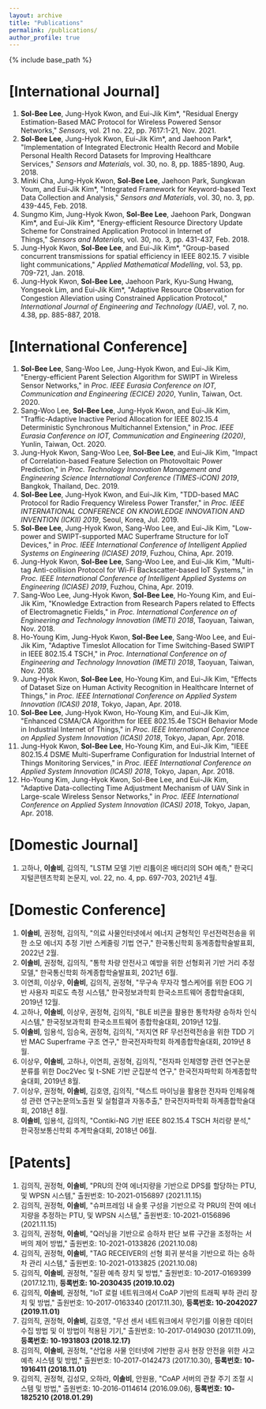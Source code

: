 ```yaml
---
layout: archive
title: "Publications"
permalink: /publications/
author_profile: true
---
```


{% include base_path %}

**[International Journal]**
======
1. **Sol-Bee Lee**, Jung-Hyok Kwon, and Eui-Jik Kim*, "Residual Energy Estimation-Based MAC Protocol for Wireless Powered Sensor Networks," _Sensors_, vol. 21 no. 22, pp. 7617:1-21, Nov. 2021.
1. **Sol-Bee Lee**, Jung-Hyok Kwon, Eui-Jik Kim*, and Jaehoon Park*, "Implementation of Integrated Electronic Health Record and Mobile Personal Health Record Datasets for Improving Healthcare Services," _Sensors and Materials_, vol. 30, no. 8, pp. 1885-1890, Aug. 2018.
1. Minki Cha, Jung-Hyok Kwon, **Sol-Bee Lee**, Jaehoon Park, Sungkwan Youm, and Eui-Jik Kim*, "Integrated Framework for Keyword-based Text Data Collection and Analysis," _Sensors and Materials_, vol. 30, no. 3, pp. 439-445, Feb. 2018.
5. Sungmo Kim, Jung-Hyok Kwon, **Sol-Bee Lee**, Jaehoon Park, Dongwan Kim*, and Eui-Jik Kim*, "Energy-efficient Resource Directory Update Scheme for Constrained Application Protocol in Internet of Things," _Sensors and Materials_, vol. 30, no. 3, pp. 431-437, Feb. 2018.
6. Jung-Hyok Kwon, **Sol-Bee Lee**, and Eui-Jik Kim*, "Group-based concurrent transmissions for spatial efficiency in IEEE 802.15. 7 visible light communications," _Applied Mathematical Modelling_, vol. 53, pp. 709-721, Jan. 2018.
7. Jung-Hyok Kwon, **Sol-Bee Lee**, Jaehoon Park, Kyu-Sung Hwang, Yongseok Lim, and Eui-Jik Kim*, "Adaptive Resource Observation for Congestion Alleviation using Constrained Application Protocol," _International Journal of Engineering and Technology (UAE)_, vol. 7, no. 4.38, pp. 885-887, 2018.

**[International Conference]**
======
1. **Sol-Bee Lee**, Sang-Woo Lee, Jung-Hyok Kwon, and Eui-Jik Kim, "Energy-efficient Parent Selection Algorithm for SWIPT in Wireless Sensor Networks," in _Proc. IEEE Eurasia Conference on IOT, Communication and Engineering (ECICE) 2020_, Yunlin, Taiwan, Oct. 2020.
1. Sang-Woo Lee, **Sol-Bee Lee**, Jung-Hyok Kwon, and Eui-Jik Kim, "Traffic-Adaptive Inactive Period Allocation for IEEE 802.15.4 Deterministic Synchronous Multichannel Extension," in _Proc. IEEE Eurasia Conference on IOT, Communication and Engineering (2020)_, Yunlin, Taiwan, Oct. 2020.
1. Jung-Hyok Kwon, Sang-Woo Lee, **Sol-Bee Lee**, and Eui-Jik Kim, "Impact of Correlation-based Feature Selection on Photovoltaic Power Prediction," in _Proc. Technology Innovation Management and Engineering Science International Conference (TIMES-iCON) 2019_, Bangkok, Thailand, Dec. 2019.
1. **Sol-Bee Lee**, Jung-Hyok Kwon, and Eui-Jik Kim, "TDD-based MAC Protocol for Radio Frequency Wireless Power Transfer," in _Proc. IEEE INTERNATIONAL CONFERENCE ON KNOWLEDGE INNOVATION AND INVENTION (ICKII) 2019_, Seoul, Korea, Jul. 2019.
1. **Sol-Bee Lee**, Jung-Hyok Kwon, Sang-Woo Lee, and Eui-Jik Kim, "Low-power and SWIPT-supported MAC Superframe Structure for IoT Devices," in _Proc. IEEE International Conference of Intelligent Applied Systems on Engineering (ICIASE) 2019_, Fuzhou, China, Apr. 2019.
1. Jung-Hyok Kwon, **Sol-Bee Lee**, Sang-Woo Lee, and Eui-Jik Kim, "Multi-tag Anti-collision Protocol for Wi-Fi Backscatter-based IoT Systems," in _Proc. IEEE International Conference of Intelligent Applied Systems on Engineering (ICIASE) 2019_, Fuzhou, China, Apr. 2019.
1. Sang-Woo Lee, Jung-Hyok Kwon, **Sol-Bee Lee**, Ho-Young Kim, and Eui-Jik Kim, "Knowledge Extraction from Research Papers related to Effects of Electromagnetic Fields," in _Proc. International Conference on of Engineering and Technology Innovation (IMETI) 2018_, Taoyuan, Taiwan, Nov. 2018.
1. Ho-Young Kim, Jung-Hyok Kwon, **Sol-Bee Lee**, Sang-Woo Lee, and Eui-Jik Kim, "Adaptive Timeslot Allocation for Time Switching-Based SWIPT in IEEE 802.15.4 TSCH," in _Proc. International Conference on of Engineering and Technology Innovation (IMETI) 2018_, Taoyuan, Taiwan, Nov. 2018.
1. Jung-Hyok Kwon, **Sol-Bee Lee**, Ho-Young Kim, and Eui-Jik Kim, "Effects of Dataset Size on Human Activity Recognition in Healthcare Internet of Things," in _Proc. IEEE International Conference on Applied System Innovation (ICASI) 2018_, Tokyo, Japan, Apr. 2018.
1. **Sol-Bee Lee**, Jung-Hyok Kwon, Ho-Young Kim, and Eui-Jik Kim, "Enhanced CSMA/CA Algorithm for IEEE 802.15.4e TSCH Behavior Mode in Industrial Internet of Things," in _Proc. IEEE International Conference on Applied System Innovation (ICASI) 2018_, Tokyo, Japan, Apr. 2018.
1. Jung-Hyok Kwon, **Sol-Bee Lee**, Ho-Young Kim, and Eui-Jik Kim, "IEEE 802.15.4 DSME Multi-Superframe Configuration for Industrial Internet of Things Monitoring Services," in _Proc. IEEE International Conference on Applied System Innovation (ICASI) 2018_, Tokyo, Japan, Apr. 2018.
1. Ho-Young Kim, Jung-Hyok Kwon, Sol-Bee Lee, and Eui-Jik Kim, "Adaptive Data-collecting Time Adjustment Mechanism of UAV Sink in Large-scale Wireless Sensor Networks," in _Proc. IEEE International Conference on Applied System Innovation (ICASI) 2018_, Tokyo, Japan, Apr. 2018.

**[Domestic Journal]**
======
1. 고하나, **이솔비**, 김의직, "LSTM 모델 기반 리튬이온 배터리의 SOH 예측," 한국디지털콘텐츠학회 논문지, vol. 22, no. 4, pp. 697-703, 2021년 4월.

**[Domestic Conference]**
======
1. **이솔비**, 권정혁, 김의직, "의료 사물인터넷에서 에너지 균형적인 무선전력전송을 위한 소모 에너지 추정 기반 스케줄링 기법 연구," 한국통신학회 동계종합학술발표회, 2022년 2월.
1. **이솔비**, 권정혁, 김의직, "통학 차량 안전사고 예방을 위한 선형회귀 기반 거리 추정 모델," 한국통신학회 하계종합학술발표회, 2021년 6월.
1. 이연희, 이상우, **이솔비**, 김의직, 권정혁, "무구속 무자각 헬스케어를 위한 EOG 기반 사용자 피로도 측정 시스템," 한국정보과학회 한국소프트웨어 종합학술대회, 2019년 12월.
1. 고하나, **이솔비**, 이상우, 권정혁, 김의직, "BLE 비콘을 활용한 통학차량 승하차 인식 시스템," 한국정보과학회 한국소프트웨어 종합학술대회, 2019년 12월.
1. **이솔비**, 임용석, 임승옥, 권정혁, 김의직, "저지연 RF 무선전력전송을 위한 TDD 기반 MAC Superframe 구조 연구," 한국전자파학회 하계종합학술대회, 2019년 8월.
1. 이상우, **이솔비**, 고하나, 이연희, 권정혁, 김의직, "전자파 인체영향 관련 연구논문 분류를 위한 Doc2Vec 및 t-SNE 기반 군집분석 연구," 한국전자파학회 하계종합학술대회, 2019년 8월.
1. 이상우, 권정혁, **이솔비**, 김호영, 김의직, "텍스트 마이닝을 활용한 전자파 인체유해성 관련 연구논문의노출원 및 실험결과 자동추출," 한국전자파학회 하계종합학술대회, 2018년 8월.
1. **이솔비**, 임용석, 김의직, "Contiki-NG 기반 IEEE 802.15.4 TSCH 처리량 분석," 한국정보통신학회 추계학술대회, 2018년 06월.

**[Patents]**
======
1. 김의직, 권정혁, **이솔비**, "PRU의 잔여 에너지량을 기반으로 DPS를 할당하는 PTU, 및 WPSN 시스템," 출원번호: 10-2021-0156897 (2021.11.15)
1. 김의직, 권정혁, **이솔비**, "슈퍼프레임 내 슬롯 구성을 기반으로 각 PRU의 잔여 에너지량을 추정하는 PTU, 및 WPSN 시스템," 출원번호: 10-2021-0156896 (2021.11.15)
1. 김의직, 권정혁, **이솔비**, "Q러닝을 기반으로 승하차 판단 보류 구간을 조정하는 서버의 제어 방법," 출원번호: 10-2021-0133826 (2021.10.08)
1. 김의직, 권정혁, **이솔비**, "TAG RECEIVER의 선형 회귀 분석을 기반으로 하는 승하차 관리 시스템," 출원번호: 10-2021-0133825 (2021.10.08)
1. 김의직, **이솔비**, 권정혁, "질환 예측 장치 및 방법," 출원번호: 10-2017-0169399 (2017.12.11), **등록번호: 10-2030435 (2019.10.02)**
1. 김의직, **이솔비**, 권정혁, "IoT 로컬 네트워크에서 CoAP 기반의 트래픽 부하 관리 장치 및 방법," 출원번호: 10-2017-0163340 (2017.11.30), **등록번호: 10-2042027 (2019.11.01)**
1. 김의직, 권정혁, **이솔비**, 김호영, "무선 센서 네트워크에서 무인기를 이용한 데이터 수집 방법 및 이 방법이 적용된 기기," 출원번호: 10-2017-0149030 (2017.11.09), **등록번호: 10-1931803 (2018.12.17)**
1. 김의직, **이솔비**, 권정혁, "산업용 사물 인터넷에 기반한 공사 현장 안전을 위한 사고 예측 시스템 및 방법," 출원번호: 10-2017-0142473 (2017.10.30), **등록번호: 10-1916411 (2018.11.01)**
1. 김의직, 권정혁, 김성모, 오하라, **이솔비**, 안원용, "CoAP 서버의 관찰 주기 조절 시스템 및 방법," 출원번호: 10-2016-0114614 (2016.09.06), **등록번호: 10-1825210 (2018.01.29)**





